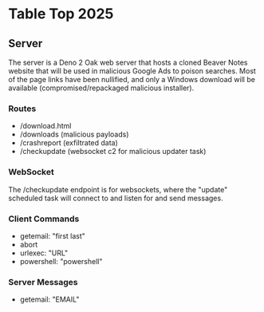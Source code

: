 # Table Top 2025


## Server
The server is a Deno 2 Oak web server that hosts a cloned Beaver Notes website that will be used in malicious
Google Ads to poison searches. Most of the page links have been nullified, and only a Windows download will be
available (compromised/repackaged malicious installer).


### Routes
  - /download.html
  - /downloads (malicious payloads)
  - /crashreport (exfiltrated data)
  - /checkupdate (websocket c2 for malicious updater task)

### WebSocket
The /checkupdate endpoint is for websockets, where the "update" scheduled task will connect to and listen for and
send messages. 

### Client Commands
  * getemail: "first last"
  * abort
  * urlexec: "URL"
  * powershell: "powershell"

### Server Messages
  * getemail: "EMAIL"
